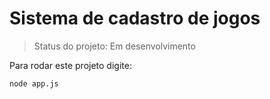 <h1>Sistema de cadastro de jogos</h1>

> Status do projeto: Em desenvolvimento

Para rodar este projeto digite:

```
node app.js
```
